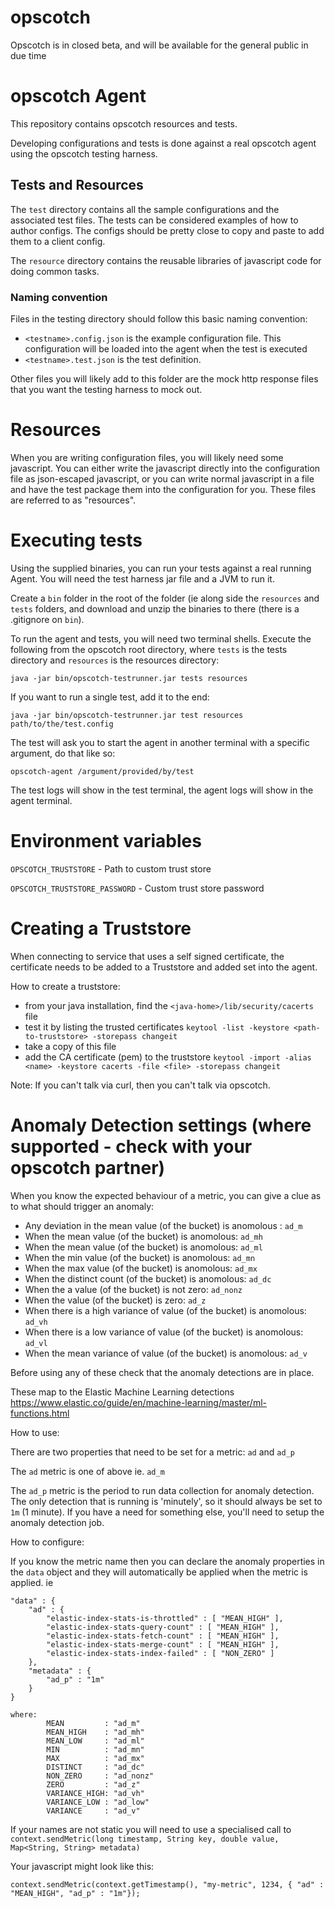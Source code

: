 # opscotch
Opscotch is in closed beta, and will be available for the general public in due time


# opscotch Agent

This repository contains opscotch resources and tests.

Developing configurations and tests is done against a real opscotch agent using the opscotch testing harness.

## Tests and Resources

The `test` directory contains all the sample configurations and the associated test files. The tests can be considered examples of how to author configs. 
The configs should be pretty close to copy and paste to add them to a client config.

The `resource` directory contains the reusable libraries of javascript code for doing common tasks.

### Naming convention

Files in the testing directory should follow this basic naming convention:
- `<testname>.config.json` is the example configuration file. This configuration will be loaded into the agent when the test is executed
- `<testname>.test.json` is the test definition. 

Other files you will likely add to this folder are the mock http response files that you want the testing harness to mock out.

# Resources

When you are writing configuration files, you will likely need some javascript. You can either write the javascript directly into the configuration file as json-escaped javascript, 
or you can write normal javascript in a file and have the test package them into the configuration for you. These files are referred to as "resources".

# Executing tests

Using the supplied binaries, you can run your tests against a real running Agent. You will need the test harness jar file and a JVM to run it. 

Create a `bin` folder in the root of the folder (ie along side the `resources` and `tests` folders, and download and unzip the binaries to there (there is a .gitignore on `bin`).

To run the agent and tests, you will need two terminal shells. Execute the following from the opscotch root directory, where `tests` is the tests directory and `resources` is the resources directory:
```
java -jar bin/opscotch-testrunner.jar tests resources
```

If you want to run a single test, add it to the end:
```
java -jar bin/opscotch-testrunner.jar test resources path/to/the/test.config
```

The test will ask you to start the agent in another terminal with a specific argument, do that like so:
```
opscotch-agent /argument/provided/by/test
```

The test logs will show in the test terminal, the agent logs will show in the agent terminal.

# Environment variables

`OPSCOTCH_TRUSTSTORE` - Path to custom trust store

`OPSCOTCH_TRUSTSTORE_PASSWORD` - Custom trust store password

# Creating a Truststore

When connecting to service that uses a self signed certificate, the certificate needs to be added to a Truststore and added set into the agent.

How to create a truststore:
- from your java installation, find the `<java-home>/lib/security/cacerts` file
- test it by listing the trusted certificates `keytool -list -keystore <path-to-truststore> -storepass changeit`
- take a copy of this file
- add the CA certificate (pem) to the truststore `keytool -import -alias <name> -keystore cacerts -file <file> -storepass changeit`

Note: If you can't talk via curl, then you can't talk via opscotch.

# Anomaly Detection settings (where supported - check with your opscotch partner)

When you know the expected behaviour of a metric, you can give a clue as to what should trigger an anomaly:

- Any deviation in the mean value (of the bucket) is anomolous : `ad_m`
- When the mean value (of the bucket) is anomolous: `ad_mh`
- When the mean value (of the bucket) is anomolous: `ad_ml`
- When the min value (of the bucket) is anomolous: `ad_mn`
- When the max value (of the bucket) is anomolous: `ad_mx`
- When the distinct count (of the bucket) is anomolous: `ad_dc`
- When the a value (of the bucket) is not zero: `ad_nonz`
- When the value (of the bucket) is zero: `ad_z`
- When there is a high variance of value (of the bucket) is anomolous: `ad_vh`
- When there is a low variance of value (of the bucket) is anomolous: `ad_vl`
- When the mean variance of value (of the bucket) is anomolous: `ad_v`
 
Before using any of these check that the anomaly detections are in place.

These map to the Elastic Machine Learning detections https://www.elastic.co/guide/en/machine-learning/master/ml-functions.html

How to use:

There are two properties that need to be set for a metric: `ad` and `ad_p`

The `ad` metric is one of above ie. `ad_m`

The `ad_p` metric is the period to run data collection for anomaly detection. The only detection that is running is 'minutely', so it should always be set to `1m` (1 minute). If you have a need for something else, you'll need to setup the anomaly detection job.

How to configure:

If you know the metric name then you can declare the anomaly properties in the `data` object and they will automatically be applied when the metric is applied. ie
```
"data" : {
    "ad" : {
        "elastic-index-stats-is-throttled" : [ "MEAN_HIGH" ],
        "elastic-index-stats-query-count" : [ "MEAN_HIGH" ],
        "elastic-index-stats-fetch-count" : [ "MEAN_HIGH" ],
        "elastic-index-stats-merge-count" : [ "MEAN_HIGH" ],
        "elastic-index-stats-index-failed" : [ "NON_ZERO" ]
    },
    "metadata" : {
        "ad_p" : "1m"
    }
}

where: 
        MEAN         : "ad_m"
        MEAN_HIGH    : "ad_mh"
        MEAN_LOW     : "ad_ml"
        MIN          : "ad_mn"
        MAX          : "ad_mx"
        DISTINCT     : "ad_dc"
        NON_ZERO     : "ad_nonz"
        ZERO         : "ad_z"
        VARIANCE_HIGH: "ad_vh" 
        VARIANCE_LOW : "ad_low"
        VARIANCE     : "ad_v"
```

If your names are not static you will need to use a specialised call to `context.sendMetric(long timestamp, String key, double value, Map<String, String> metadata)`

Your javascript might look like this:
```
context.sendMetric(context.getTimestamp(), "my-metric", 1234, { "ad" : "MEAN_HIGH", "ad_p" : "1m"});
```
